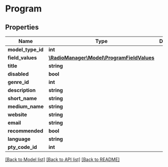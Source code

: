 # Program

## Properties
Name | Type | Description | Notes
------------ | ------------- | ------------- | -------------
**model_type_id** | **int** |  | 
**field_values** | [**\RadioManager\Model\ProgramFieldValues**](ProgramFieldValues.md) |  | [optional] 
**title** | **string** |  | 
**disabled** | **bool** |  | [optional] 
**genre_id** | **int** |  | [optional] 
**description** | **string** |  | [optional] 
**short_name** | **string** |  | [optional] 
**medium_name** | **string** |  | [optional] 
**website** | **string** |  | [optional] 
**email** | **string** |  | [optional] 
**recommended** | **bool** |  | [optional] 
**language** | **string** |  | [optional] 
**pty_code_id** | **int** |  | [optional] 

[[Back to Model list]](../README.md#documentation-for-models) [[Back to API list]](../README.md#documentation-for-api-endpoints) [[Back to README]](../README.md)


